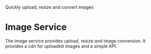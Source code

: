 Quickly upload, resize and convert images

# Image Service

The image service provides upload, resize and image conversion. It provides a cdn for uploaded images and a simple API.
